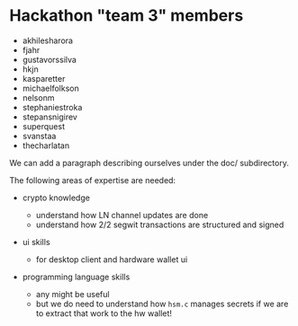 # Hackathon "team 3" members

- akhilesharora
- fjahr
- gustavorssilva
- hkjn
- kasparetter
- michaelfolkson
- nelsonm
- stephaniestroka
- stepansnigirev
- superquest
- svanstaa
- thecharlatan

We can add a paragraph describing ourselves under the doc/ subdirectory.

The following areas of expertise are needed:

- crypto knowledge
  - understand how LN channel updates are done
  - understand how 2/2 segwit transactions are structured and signed

- ui skills
  - for desktop client and hardware wallet ui

- programming language skills
  - any might be useful
  - but we do need to understand how `hsm.c` manages secrets if we are to extract that work to the hw wallet!
